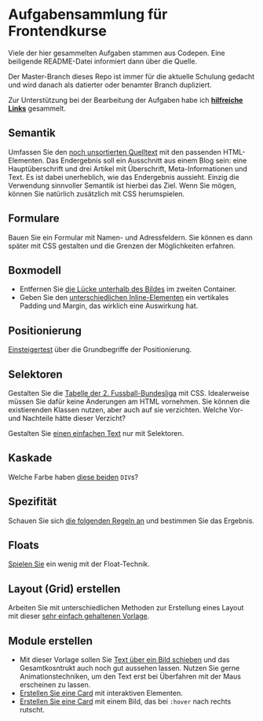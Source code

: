 # Aufgabensammlung für Frontendkurse

Viele der hier gesammelten Aufgaben stammen aus Codepen. Eine beiligende README-Datei informiert dann über die Quelle.

Der Master-Branch dieses Repo ist immer für die aktuelle Schulung gedacht und wird danach als datierter oder benamter Branch dupliziert.

Zur Unterstützung bei der Bearbeitung der Aufgaben habe ich **[hilfreiche Links](hilfreiche-links.md)** gesammelt. 


## Semantik

Umfassen Sie den [noch unsortierten Quelltext](Semantik/testaufgabe-einfaches-blog) mit den passenden HTML-Elementen. Das Endergebnis soll ein Ausschnitt aus einem Blog sein: eine Hauptüberschrift und drei Artikel mit Überschrift, Meta-Informationen und Text.
Es ist dabei unerheblich, wie das Endergebnis aussieht. Einzig die Verwendung sinnvoller Semantik ist hierbei das Ziel. Wenn Sie mögen, können Sie natürlich zusätzlich mit CSS herumspielen.

## Formulare

Bauen Sie ein Formular mit Namen- und Adressfeldern. Sie können es dann später mit CSS gestalten und die Grenzen der Möglichkeiten erfahren.

## Boxmodell

- Entfernen Sie [die Lücke unterhalb des Bildes](Boxmodell/textunterlaenge-und-bilder) im zweiten Container.
- Geben Sie den [unterschiedlichen Inline-Elementen](Boxmodell/zeilenboxen-und-display-eigenschaft) ein vertikales Padding und Margin, das wirklich eine Auswirkung hat.

## Positionierung

[Einsteigertest](Positionierung/test-positionierung) über die Grundbegriffe der Positionierung.

## Selektoren

Gestalten Sie die [Tabelle der 2. Fussball-Bundesliga](Selektoren/bundesliga-tabelle) mit CSS. Idealerweise müssen Sie dafür keine Änderungen am HTML vornehmen. Sie können die existierenden Klassen nutzen, aber auch auf sie verzichten. 
Welche Vor- und Nachteile hätte dieser Verzicht?

Gestalten Sie [einen einfachen Text](Selektoren/text-mit-selektoren-gestalten/) nur mit Selektoren.

## Kaskade

Welche Farbe haben [diese beiden](Kaskade/) `DIV`s?

## Spezifität

Schauen Sie sich [die folgenden Regeln an](Spezifitaet/) und bestimmen Sie das Ergebnis.

## Floats

[Spielen Sie](Floats/floating) ein wenig mit der Float-Technik. 

## Layout (Grid) erstellen

Arbeiten Sie mit unterschiedlichen Methoden zur Erstellung eines Layout mit dieser [sehr einfach gehaltenen Vorlage](Layout-erstellen/ein-einfaches-grid-bauen).

## Module erstellen

- Mit dieser Vorlage sollen Sie [Text über ein Bild schieben](Module-erstellen/texte-ueber-bilder-schieben) und das Gesamtkosntrukt auch noch gut aussehen lassen. Nutzen Sie gerne Animationstechniken, um den Text erst bei Überfahren mit der Maus erscheinen zu lassen. 
- [Erstellen Sie eine Card](Module-erstellen/cards-1)  mit interaktiven Elementen.
- [Erstellen Sie eine Card](Module-erstellen/cards-2)  mit einem Bild, das bei `:hover` nach rechts rutscht.


